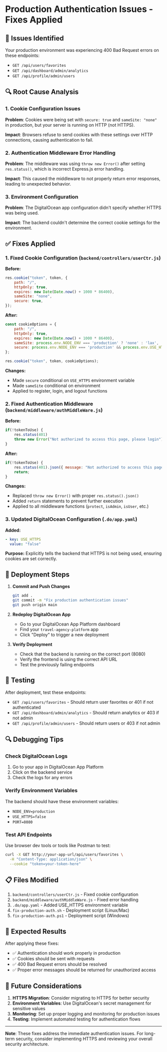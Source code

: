 # Production Authentication Issues - Fixes Applied

## 🚨 Issues Identified

Your production environment was experiencing 400 Bad Request errors on these endpoints:
- `GET /api/users/favorites`
- `GET /api/dashboard/admin/analytics` 
- `GET /api/profile/admin/users`

## 🔍 Root Cause Analysis

### 1. Cookie Configuration Issues
**Problem**: Cookies were being set with `secure: true` and `sameSite: "none"` in production, but your server is running on HTTP (not HTTPS).

**Impact**: Browsers refuse to send cookies with these settings over HTTP connections, causing authentication to fail.

### 2. Authentication Middleware Error Handling
**Problem**: The middleware was using `throw new Error()` after setting `res.status()`, which is incorrect Express.js error handling.

**Impact**: This caused the middleware to not properly return error responses, leading to unexpected behavior.

### 3. Environment Configuration
**Problem**: The DigitalOcean app configuration didn't specify whether HTTPS was being used.

**Impact**: The backend couldn't determine the correct cookie settings for the environment.

## ✅ Fixes Applied

### 1. Fixed Cookie Configuration (`backend/controllers/userCtr.js`)

**Before:**
```javascript
res.cookie("token", token, {
    path: "/",
    httpOnly: true,
    expires: new Date(Date.now() + 1000 * 86400),
    sameSite: "none",
    secure: true,
});
```

**After:**
```javascript
const cookieOptions = {
    path: "/",
    httpOnly: true,
    expires: new Date(Date.now() + 1000 * 86400),
    sameSite: process.env.NODE_ENV === 'production' ? 'none' : 'lax',
    secure: process.env.NODE_ENV === 'production' && process.env.USE_HTTPS === 'true'
};

res.cookie("token", token, cookieOptions);
```

**Changes:**
- Made `secure` conditional on `USE_HTTPS` environment variable
- Made `sameSite` conditional on environment
- Applied to register, login, and logout functions

### 2. Fixed Authentication Middleware (`backend/middleware/authMiddleWare.js`)

**Before:**
```javascript
if(!tokenToUse) {
    res.status(401)
    throw new Error("Not authorized to access this page, please login");
}
```

**After:**
```javascript
if(!tokenToUse) {
    res.status(401).json({ message: "Not authorized to access this page, please login" });
    return;
}
```

**Changes:**
- Replaced `throw new Error()` with proper `res.status().json()`
- Added `return` statements to prevent further execution
- Applied to all middleware functions (`protect`, `isAdmin`, `isUser`, etc.)

### 3. Updated DigitalOcean Configuration (`.do/app.yaml`)

**Added:**
```yaml
- key: USE_HTTPS
  value: "false"
```

**Purpose:** Explicitly tells the backend that HTTPS is not being used, ensuring cookies are set correctly.

## 🚀 Deployment Steps

1. **Commit and Push Changes**
   ```bash
   git add .
   git commit -m "Fix production authentication issues"
   git push origin main
   ```

2. **Redeploy DigitalOcean App**
   - Go to your DigitalOcean App Platform dashboard
   - Find your `travel-agency-platform` app
   - Click "Deploy" to trigger a new deployment

3. **Verify Deployment**
   - Check that the backend is running on the correct port (8080)
   - Verify the frontend is using the correct API URL
   - Test the previously failing endpoints

## 🧪 Testing

After deployment, test these endpoints:
- `GET /api/users/favorites` - Should return user favorites or 401 if not authenticated
- `GET /api/dashboard/admin/analytics` - Should return analytics or 403 if not admin
- `GET /api/profile/admin/users` - Should return users or 403 if not admin

## 🔍 Debugging Tips

### Check DigitalOcean Logs
1. Go to your app in DigitalOcean App Platform
2. Click on the backend service
3. Check the logs for any errors

### Verify Environment Variables
The backend should have these environment variables:
- `NODE_ENV=production`
- `USE_HTTPS=false`
- `PORT=8080`

### Test API Endpoints
Use browser dev tools or tools like Postman to test:
```bash
curl -X GET http://your-app-url/api/users/favorites \
  -H "Content-Type: application/json" \
  --cookie "token=your-token-here"
```

## 📋 Files Modified

1. `backend/controllers/userCtr.js` - Fixed cookie configuration
2. `backend/middleware/authMiddleWare.js` - Fixed error handling
3. `.do/app.yaml` - Added USE_HTTPS environment variable
4. `fix-production-auth.sh` - Deployment script (Linux/Mac)
5. `fix-production-auth.ps1` - Deployment script (Windows)

## 🎯 Expected Results

After applying these fixes:
- ✅ Authentication should work properly in production
- ✅ Cookies should be sent with requests
- ✅ 400 Bad Request errors should be resolved
- ✅ Proper error messages should be returned for unauthorized access

## 🔄 Future Considerations

1. **HTTPS Migration**: Consider migrating to HTTPS for better security
2. **Environment Variables**: Use DigitalOcean's secret management for sensitive values
3. **Monitoring**: Set up proper logging and monitoring for production issues
4. **Testing**: Implement automated testing for authentication flows

---

**Note**: These fixes address the immediate authentication issues. For long-term security, consider implementing HTTPS and reviewing your overall security architecture. 